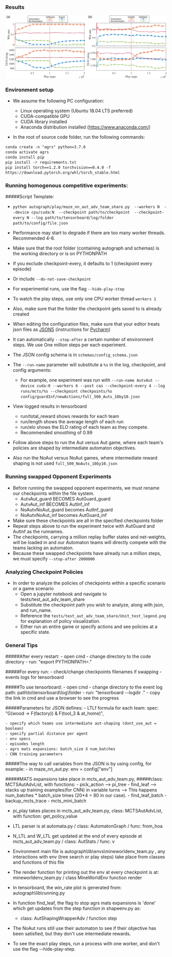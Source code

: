 ### Results
![alt text](results.png)

### Environment setup
- We assume the following PC configuration:
  - Linux operating system (Ubuntu 18.04 LTS preferred)
  - CUDA-compatible GPU
  - CUDA library installed
  - Anaconda distribution installed (https://www.anaconda.com/)

- In the root of source code folder, run the following commands:
````
conda create -n "agrs" python=3.7.6
conda activate agrs
conda install pip
pip install -r requirements.txt
pip install torch==1.2.0 torchvision==0.4.0 -f https://download.pytorch.org/whl/torch_stable.html
````

### Running homogenous competitive experiments:

#####Script Template:
- `python autograph/play/maze_nn_aut_adv_team_share.py 
--workers N 
--device cpu/cuda:N 
--checkpoint path/to/checkpoint 
--checkpoint-every N
--log path/to/tensorboard/log/folder 
path/to/config/file.json`


- Performance may start to degrade if there are too many worker threads. Recommended 4-6.
- Make sure that the root folder (containing autograph and schemas) is the working directory or is on PYTHONPATH
- If you exclude checkpoint-every, it defaults to 1 (checkpoint every episode)
- Or include `--do-not-save-checkpoint`
- For experimental runs, use the flag `--hide-play-step`
- To watch the play steps, use only one CPU worker thread `workers 1`
- Also, make sure that the folder the checkpoint gets saved to is already created
- When editing the configuration files, make sure that your editor treats json files as [JSON5](https://json5.org/)
(instructions for [Pycharm](https://www.jetbrains.com/help/idea/json.html#ws_json_choose_version)) 
- It can automatically `--stop-after` a certain number of environment steps. We use One million steps per each experiment. 
- The JSON config schema is in `schemas/config_schema.json`
- The `--run-name` parameter will substitute a `%s` in the log, checkpoint, and config arguments:
  - For example, one experiment was run with `--run-name AutvAut
--device
cuda:0
--workers
6
--post
cas
--checkpoint-every
4
--log
runs/mcts/%s
--checkpoint
checkpoints/%s
config/guardInf/newActions/full_500_Auts_10by10.json`
- View logged results in tensorboard
  - run/total_reward shows rewards for each team
  - run/length shows the average length of each run
  - run/elo shows the ELO rating of each team as they compete.
  - Recommended smoothing of 0.99
- Follow above steps to run the Aut versus Aut game, where each team's policies are shaped by intermediate automaton objectives.
- Also run the NoAut versus NoAut games, where intermediate reward shaping is not used `full_500_NoAuts_10by10.json`
### Running swapped Opponent Experiments

- Before running the swapped opponent experiments, we must rename our checkpoints within the file system.
    - AutvAut_guard BECOMES AutGuard_guard
    - AutvAut_inf BECOMES AutInf_inf
    - NoAutvNoAut_guard becomes AutInf_guard
    - NoAutvNoAut_inf becomes AutGuard_inf
- Make sure these checkpoints are all in the specified checkpoints folder
- Repeat steps above to run the experiment twice with AutGuard and AutInf as the runnames. 
- The checkpoints, carrying a million replay buffer states and net-weights, will be loaded in and our Automaton teams will directly compete with the teams lacking an automaton.
- Because these swapped checkpoints have already run a million steps, we must specify `--stop-after 2000000`

### Analyzing Checkpoint Policies

- In order to analyze the policies of checkpoints within a specific scenario or a game scenario
    - Open a jupyter notebook and navigate to tests/test_aut_adv_team_share
    - Substitute the checkpoint path you wish to analyze, along with json, and run_name. 
    - Reference the `tests/test_aut_adv_team_share/Unit_test_legend.png` for explanation of policy visualization. 
    - Either run an entire game or specify actions and see policies at a specific state. 
    
### General Tips    


#####After every restart: 
	- open cmd
	- change directory to the code directory
	- run: "export PYTHONPATH=."

#####For every run: 
	- check/change checkpoints filenames if swapping
	- events logs for tensorboard

#####To use tensorboard:
	- open cmd
	- change directory to the event log path: path\to\tensorboard\log\folder
	- run: "tensorboard --logdir ."
	- copy the link in cmd and use a browser to see the progress

#####Parameters for JSON defines:
	- LTLf formula for each team: 
	spec: "G(wood -> F(factory)) & F(tool_3 & at_home)",
	
	- specify which teams use intermediate aut-shaping (dont_use_aut = boolean)
	- specify partial distance per agent
	- env specs
	- episodes length
	- agrs mats expansions: batch_size X num_batches
	- CNN training parameters


#####The way to call variables from the JSON is by using config, for example:
	- in maze_nn_aut.py: env = config["env"]

#####MATS expansions take place in mcts_aut_adv_team.py, 
#####class: MCTSAutAdvList, with functions: 
	- pick_action --> pi_tree
	- find_leaf   --> stacks up training examples(for CNN) in variable turns
	              --> This happens num_batches * batch_size times (20*4 = 80 in our case).
	- find_leaf_batch
	- backup_mcts_trace
	- mcts_mini_batch

- pi_play takes places in mcts_aut_adv_team.py, class: MCTSAutAdvList, with function: get_policy_value

- LTL parser is at automata.py / class: AutomatonGraph / func: from_hoa

- N_LTL and W_LTL get updated at the end of every episode at mcts_aut_adv_team.py / class: AutStats / func: v

- Environment main file is autograph\lib\envs\mineworldenv_team.py , any interactions with env (tree search or play steps) take place from classes and functions of this file

- The render function for printing out the env at every checkpoint is at: mineworldenv_team.py / class MineWorldEnv function render

- In tensorboard, the win_rate plot is generated from: autograph\lib\running.py

- In function find_leaf, the flag to stop agrs mats expansions is 'done' which get updates from the step function in shapeenv.py as:
	- class: AutShapingWrapperAdv / function step

- The NoAut runs still use their automaton to see if their objective has been satisfied, but they don't use intermediate rewards.

- To see the exact play steps, run a process with one worker, and don't use the flag --hide-play-step.



